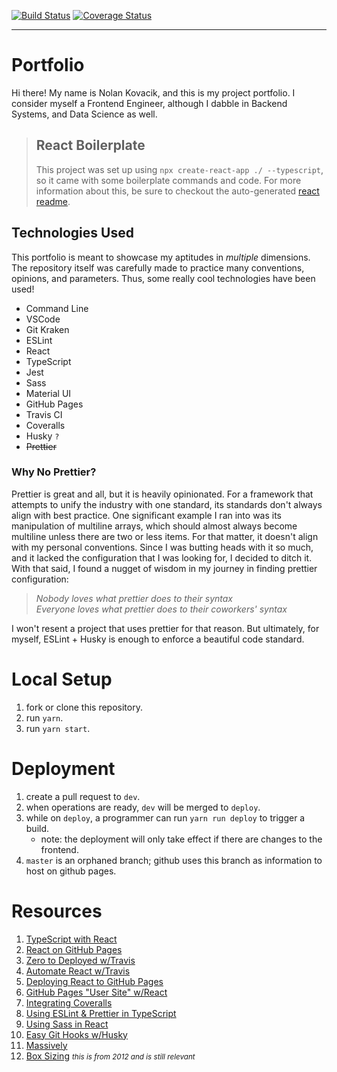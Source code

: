 [![Build Status](https://travis-ci.com/noltron000/noltron000.github.io.svg?branch=deploy)](https://travis-ci.com/noltron000/noltron000.github.io)
[![Coverage Status](https://coveralls.io/repos/github/noltron000/noltron000.github.io/badge.svg)](https://coveralls.io/github/noltron000/noltron000.github.io)

---

# Portfolio
Hi there! My name is Nolan Kovacik, and this is my project portfolio.
I consider myself a Frontend Engineer, although I dabble in Backend Systems, and Data Science as well.

> ## React Boilerplate
> This project was set up using `npx create-react-app ./ --typescript`, so it came with some boilerplate commands and code.
> For more information about this, be sure to checkout the auto-generated [react readme](./REACT.md).

## Technologies Used
This portfolio is meant to showcase my aptitudes in *multiple* dimensions.
The repository itself was carefully made to practice many conventions, opinions, and parameters.
Thus, some really cool technologies have been used!
- Command Line
- VSCode
- Git Kraken
- ESLint
- React
- TypeScript
- Jest
- Sass
- Material UI
- GitHub Pages
- Travis CI
- Coveralls
- Husky `?`
- ~~Prettier~~
<!-- - Uglify JS -->
<!-- - Uglify CSS -->

### Why No Prettier?
Prettier is great and all, but it is heavily opinionated.
For a framework that attempts to unify the industry with one standard, its standards don't always align with best practice.
One significant example I ran into was its manipulation of multiline arrays, which should almost always become multiline unless there are two or less items.
For that matter, it doesn't align with my personal conventions.
Since I was butting heads with it so much, and it lacked the configuration that I was looking for, I decided to ditch it.
With that said, I found a nugget of wisdom in my journey in finding prettier configuration:
> *Nobody loves what prettier does to their syntax*<br />
> *Everyone loves what prettier does to their coworkers' syntax*

I won't resent a project that uses prettier for that reason.
But ultimately, for myself, ESLint + Husky is enough to enforce a beautiful code standard.

# Local Setup
1. fork or clone this repository.
1. run `yarn`.
1. run `yarn start`.

# Deployment
1. create a pull request to `dev`.
1. when operations are ready, `dev` will be merged to `deploy`.
1. while on `deploy`, a programmer can run `yarn run deploy` to trigger a build.
	- note: the deployment will only take effect if there are changes to the frontend.
1. `master` is an orphaned branch; github uses this branch as information to host on github pages.

# Resources
1. [TypeScript with React](https://create-react-app.dev/docs/adding-typescript/)
1. [React on GitHub Pages](https://medium.com/the-andela-way/how-to-deploy-your-react-application-to-github-pages-in-less-than-5-minutes-8c5f665a2d2a)
1. [Zero to Deployed w/Travis](https://medium.com/quick-code/from-zero-to-deployed-with-react-travisci-and-surge-9be99350cf8b)
1. [Automate React w/Travis](https://medium.com/@sumn2u/automate-create-react-app-deployment-to-gh-pages-using-travis-ci-b2a97203680b)
1. [Deploying React to GitHub Pages](https://medium.com/the-andela-way/how-to-deploy-your-react-application-to-github-pages-in-less-than-5-minutes-8c5f665a2d2a)
1. [GitHub Pages "User Site" w/React](https://medium.com/swlh/deploying-react-apps-to-github-pages-on-master-branch-creating-a-user-site-bc96c2a37dc8)
1. [Integrating Coveralls](https://medium.com/@okunladekayode/how-i-integrated-coveralls-with-my-nodejs-project-95e88b78ae68)
1. [Using ESLint & Prettier in TypeScript](https://dev.to/robertcoopercode/using-eslint-and-prettier-in-a-typescript-project-53jb)
1. [Using Sass in React](https://scotch.io/tutorials/using-sass-in-create-react-app-v2)
1. [Easy Git Hooks w/Husky](https://www.vojtechruzicka.com/githooks-husky/)
1. [Massively](https://html5up.net/massively)
1. [Box Sizing](https://www.paulirish.com/2012/box-sizing-border-box-ftw/) *<small>this is from 2012 and is still relevant</small>*
